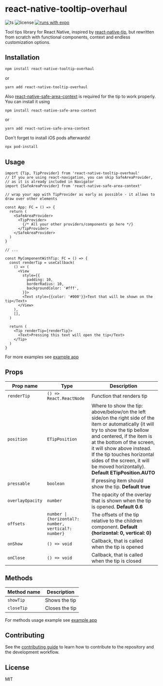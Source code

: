 # react-native-tooltip-overhaul

![ts](https://badgen.net/badge/icon/typescript?icon=typescript&label) ![license](https://badgen.net/github/license/eqlion/react-native-tooltip-overhaul) [![runs with expo](https://img.shields.io/badge/Runs%20with%20Expo-4630EB.svg?style=flat-square&logo=EXPO&labelColor=f3f3f3&logoColor=000)](https://expo.io/)

Tool tips library for React Native, inspired by [react-native-tip](https://github.com/MaiconGilton/react-native-tip), but rewritten from scratch with functional components, context and endless customization options.

## Installation

```sh
npm install react-native-tooltip-overhaul
```

or

```sh
yarn add react-native-tooltip-overhaul
```

Also [react-native-safe-area-context]() is required for the tip to work properly. You can install it using

```sh
npm install react-native-safe-area-context
```

or

```sh
yarn add react-native-safe-area-context
```

Don't forget to install iOS pods afterwards!

```sh
npx pod-install
```

## Usage

```tsx
import {Tip, TipProvider} from 'react-native-tooltip-overhaul'
// If you are using react-navigation, you can skip SafeAreaProvider,
// as it is already included in Navigator
import {SafeAreaProvider} from 'react-native-safe-area-context'

// wrap your app with TipProvider as early as possible - it allows to draw over other elements

const App: FC = () => {
  return (
    <SafeAreaProvider>
      <TipProvider>
        {/* All your other providers/components go here */}
      </TipProvider>
    </SafeAreaProvider>
  )
}

// ...

const MyComponentWithTip: FC = () => {
  const renderTip = useCallback(
    () => (
      <View
        style={{
          padding: 10,
          borderRadius: 10,
          backgroundColor: '#fff',
        }}>
        <Text style={{color: '#000'}}>Text that will be shown on the tip</Text>
      </View>
    ),
    [],
  )

  return (
    <Tip renderTip={renderTip}>
      <Text>Pressing this text will open the tip</Text>
    </Tip>
  )
}
```

For more examples see [example app](example/src/App.tsx)

## Props

| Prop name        | Type                                                 | Description                                                                                                                                                                                                                                                                                                                                   |
| ---------------- | ---------------------------------------------------- | --------------------------------------------------------------------------------------------------------------------------------------------------------------------------------------------------------------------------------------------------------------------------------------------------------------------------------------------- |
| `renderTip`      | `() => React.ReactNode`                              | Function that renders tip                                                                                                                                                                                                                                                                                                                     |
| `position`       | `ETipPosition`                                       | Where to show the tip: above/below/on the left side/on the right side of the item or automatically (it will try to show the tip bellow and centered, if the item is at the bottom of the screen, it will show above instead. If the tip touches horizontal sides of the screen, it will be moved horizontally). **Default ETipPosition.AUTO** |
| `pressable`      | `boolean`                                            | If pressing item should show the tip. **Default true**                                                                                                                                                                                                                                                                                        |
| `overlayOpacity` | `number`                                             | The opacity of the overlay that is shown when the tip is opened. **Default 0.6**                                                                                                                                                                                                                                                              |
| `offsets`        | `number \| {horizontal?: number, vertical?: number}` | The offsets of the tip relative to the children component. **Default {horizontal: 0, vertical: 0}**                                                                                                                                                                                                                                           |
| `onShow`         | `() => void`                                         | Callback, that is called when the tip is opened                                                                                                                                                                                                                                                                                               |
| `onClose`        | `() => void`                                         | Callback, that is called when the tip is closed                                                                                                                                                                                                                                                                                               |

## Methods

| Method name | Description    |
| ----------- | -------------- |
| `showTip`   | Shows the tip  |
| `closeTip`  | Closes the tip |

For methods usage example see [example app](example/src/screens/ImperativeScreen.tsx)

## Contributing

See the [contributing guide](CONTRIBUTING.md) to learn how to contribute to the repository and the development workflow.

## License

MIT

